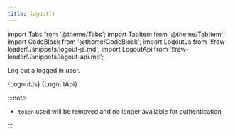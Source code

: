 ```yaml
---
title: logout()
---
```


import Tabs from '@theme/Tabs';
import TabItem from '@theme/TabItem';
import CodeBlock from '@theme/CodeBlock';
import LogoutJs from '!!raw-loader!./snippets/logout-js.md';
import LogoutApi from '!!raw-loader!./snippets/logout-api.md';

Log out a logged in user.
<!-- Remove the logged in user from the browser session and log them out - removing all items from localstorage -->

<Tabs>
  <TabItem value="javascript" label="Javascript" default>
    <CodeBlock className="language-jsx">
      {LogoutJs}
    </CodeBlock>
  </TabItem>
  <TabItem value="API" label="API">
    <CodeBlock className="language-jsx" title="[POST]">
      {LogoutApi}
    </CodeBlock>
  </TabItem>
</Tabs>

:::note

- `token` used will be removed and no longer available for authentication

:::
